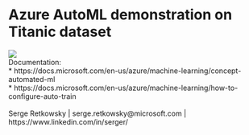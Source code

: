 # Azure AutoML demonstration on Titanic dataset

<img src="https://camo.githubusercontent.com/a47c02bed2837632f2b250c861aef920ca144249/68747470733a2f2f646f63732e6d6963726f736f66742e636f6d2f6b6f2d6b722f617a7572652f6d616368696e652d6c6561726e696e672f736572766963652f6d656469612f686f772d746f2d6175746f6d617465642d6d6c2f6175746f6d6c2d636f6e636570742d6469616772616d322e706e67">
<br>
Documentation:<br>
* https://docs.microsoft.com/en-us/azure/machine-learning/concept-automated-ml<br>
* https://docs.microsoft.com/en-us/azure/machine-learning/how-to-configure-auto-train
<br><br>
Serge Retkowsky | serge.retkowsky@microsoft.com | https://www.linkedin.com/in/serger/
